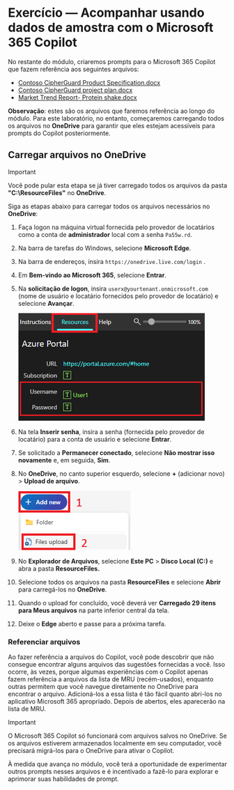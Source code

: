 # Exercício — Acompanhar usando dados de amostra com o Microsoft 365 Copilot

No restante do módulo, criaremos prompts para o Microsoft 365 Copilot que fazem referência aos seguintes arquivos:

- [Contoso CipherGuard Product Specification.docx](https://go.microsoft.com/fwlink/?linkid=2269123)
- [Contoso CipherGuard project plan.docx](https://go.microsoft.com/fwlink/?linkid=2268924)
- [Market Trend Report- Protein shake.docx](https://go.microsoft.com/fwlink/?linkid=2268827)

**Observação**: estes são os arquivos que faremos referência ao longo do módulo. Para este laboratório, no entanto, começaremos carregando todos os arquivos no **OneDrive** para garantir que eles estejam acessíveis para prompts do Copilot posteriormente.

## Carregar arquivos no OneDrive

> [!IMPORTANT]
> Você pode pular esta etapa se já tiver carregado todos os arquivos da pasta **"C:\ResourceFiles"** no **OneDrive**. 

Siga as etapas abaixo para carregar todos os arquivos necessários no **OneDrive**:

1. Faça logon na máquina virtual fornecida pelo provedor de locatários como a conta de **administrador** local com a senha `Pa55w.rd`.
2. Na barra de tarefas do Windows, selecione **Microsoft Edge**.
3. Na barra de endereços, insira `https://onedrive.live.com/login` .
4. Em **Bem-vindo ao Microsoft 365**, selecione **Entrar**.
5. Na **solicitação de logon**, insira `userx@yourtenant.onmicrosoft.com` (nome de usuário e locatário fornecidos pelo provedor de locatário) e selecione **Avançar**.

    [![Captura de tela do painel de recursos](../media/lab_resources_password.png)](../media/lab_resources_password.png#lightbox)

6. Na tela **Inserir senha**, insira a senha (fornecida pelo provedor de locatário) para a conta de usuário e selecione **Entrar**.
7. Se solicitado a **Permanecer conectado**, selecione **Não mostrar isso novamente** e, em seguida, **Sim**.
8. No **OneDrive**, no canto superior esquerdo, selecione **+** (adicionar novo) > **Upload de arquivo**.

    [![Captura de tela de adicionar novo arquivo](../media/add_new.png)](../media/add_new.png#lightbox)

9. No **Explorador de Arquivos**, selecione **Este PC** > **Disco Local (C:)** e abra a pasta **ResourceFiles.**
10. Selecione todos os arquivos na pasta **ResourceFiles** e selecione **Abrir** para carregá-los no **OneDrive**.
11. Quando o upload for concluído, você deverá ver **Carregado 29 itens para Meus arquivos** na parte inferior central da tela.
12. Deixe o **Edge** aberto e passe para a próxima tarefa.

### Referenciar arquivos

Ao fazer referência a arquivos do Copilot, você pode descobrir que não consegue encontrar alguns arquivos das sugestões fornecidas a você. Isso ocorre, às vezes, porque algumas experiências com o Copilot apenas fazem referência a arquivos da lista de MRU (recém-usados), enquanto outras permitem que você navegue diretamente no OneDrive para encontrar o arquivo. Adicioná-los a essa lista é tão fácil quanto abri-los no aplicativo Microsoft 365 apropriado.  Depois de abertos, eles aparecerão na lista de MRU.

> [!IMPORTANT]
> O Microsoft 365 Copilot só funcionará com arquivos salvos no OneDrive. Se os arquivos estiverem armazenados localmente em seu computador, você precisará migrá-los para o OneDrive para ativar o Copilot.

À medida que avança no módulo, você terá a oportunidade de experimentar outros prompts nesses arquivos e é incentivado a fazê-lo para explorar e aprimorar suas habilidades de prompt.
